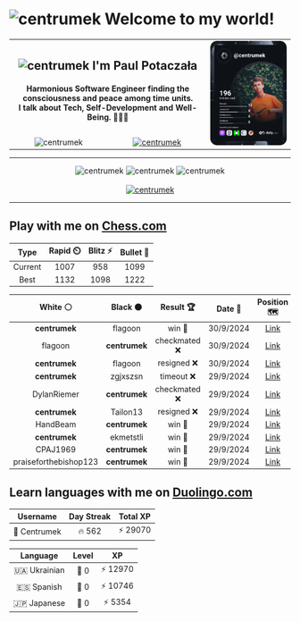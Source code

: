 <h1>
  <img
    src="https://emojis.slackmojis.com/emojis/images/1531849430/4246/blob-sunglasses.gif"
    width="30"
    alt="centrumek"
  />
  Welcome to my world!
</h1>

<table>
  <tbody>
    <tr>
      <td align="center" width="70%" colspan="2">
        <h2>
          <img
            src="https://raw.githubusercontent.com/MartinHeinz/MartinHeinz/master/wave.gif"
            width="30px"
            alt="centrumek"
          />
          I'm Paul Potaczała
        </h2>
        <h4>
          Harmonious Software Engineer finding the consciousness and peace among time units.
          <br/>
          I talk about Tech, Self-Development and Well-Being. 🌿🧘🚀
        </h4>
      </td>
      <td width="30%" rowspan="2">
        <a href="https://app.daily.dev/centrumek">
          <img
            src="./devcard.svg"
            alt="centrumek"
          />
        </a>
      </td>
    </tr>
    <tr align="center">
      <td>
        <img
          src="https://komarev.com/ghpvc/?username=centrumek&label=visitors&color=0e75b6&style=flat"
          alt="centrumek"
        >
      </td>
      <td>
        <a href="https://stackoverflow.com/users/14496012/centrumek">
          <img
            src="https://stackoverflow.com/users/flair/14496012.png?theme=dark"
            alt="centrumek"
          >
        </a>
      </td>
    </tr>
  </tbody>
</table>

---
<div align="center">
  <img 
    src="https://github-readme-stats.vercel.app/api?username=centrumek&show_icons=true&count_private=true&theme=dark&hide_border=true&hide=issues,contribs&bg_color=00000000"
    alt="centrumek"
  />
  <img
    src="https://github-readme-stats.vercel.app/api/top-langs/?username=centrumek&layout=compact&hide_border=true&theme=dark&bg_color=00000000&langs_count=6&exclude_repo=air-statistic-app"
    alt="centrumek"
  />
  <img 
    src="https://github-readme-streak-stats.herokuapp.com?user=centrumek&theme=dark&hide_border=true&background=FFFFFF00"
    alt="centrumek"
  />
  <br/>
  <br/>
  <a href="https://www.buymeacoffee.com/centrumek">
    <img
      src="https://cdn.buymeacoffee.com/buttons/v2/default-orange.png"
      height="50"
      width="210"
      alt="centrumek"
    />
  </a>
</div>

---

## Play with me on [Chess.com](https://www.chess.com/member/centrumek)

<div align="center">
<!--START_SECTION:chessStats-->
<!-- Automatically generated with https://github.com/Balastrong/chess-stats-action -->

| Type | Rapid ⏲️ | Blitz ⚡ | Bullet 🔫 |
|:---:|:---:|:---:|:---:|
| Current | 1007 | 958 | 1099 |
| Best | 1132 | 1098 | 1222 |

| White ⚪ | Black ⚫ | Result 🏆 | Date 📅 | Position 🗺️ | Type 🕕 |
|:---:|:---:|:---:|:---:|:---:|:---:|
| **centrumek** | flagoon | win 🥇 | 30/9/2024 | <a href="http://www.ee.unb.ca/cgi-bin/tervo/fen.pl?select=8/7R/1r1k4/1Pp5/2K5/8/8/8 b - -">Link</a> | Blitz |
| flagoon | **centrumek** | checkmated ❌ | 30/9/2024 | <a href="http://www.ee.unb.ca/cgi-bin/tervo/fen.pl?select=rnbq3r/pp1k2pp/2p2n2/3pQB2/8/4P3/PPP2PPP/RNB2RK1 b - -">Link</a> | Blitz |
| **centrumek** | flagoon | resigned ❌ | 30/9/2024 | <a href="http://www.ee.unb.ca/cgi-bin/tervo/fen.pl?select=5rk1/p1R2p1p/4p1p1/3pP3/Pr3qK1/8/6PP/7R w - -">Link</a> | Blitz |
| **centrumek** | zgjxszsn | timeout ❌ | 29/9/2024 | <a href="http://www.ee.unb.ca/cgi-bin/tervo/fen.pl?select=1r4k1/6pp/8/bB6/8/1K3RP1/7P/r7 w - -">Link</a> | Bullet |
| DylanRiemer | **centrumek** | checkmated ❌ | 29/9/2024 | <a href="http://www.ee.unb.ca/cgi-bin/tervo/fen.pl?select=r7/pp1n4/2p1p1Qk/3p3B/3PP2P/6P1/PPP5/6K1 b - -">Link</a> | Bullet |
| **centrumek** | Tailon13 | resigned ❌ | 29/9/2024 | <a href="http://www.ee.unb.ca/cgi-bin/tervo/fen.pl?select=8/8/8/6pp/4K2k/7q/8/8 w - -">Link</a> | Bullet |
| HandBeam | **centrumek** | win 🥇 | 29/9/2024 | <a href="http://www.ee.unb.ca/cgi-bin/tervo/fen.pl?select=1k6/1p6/p1p3R1/2Pp4/3Pp3/P3P3/1BK2r2/8 w - -">Link</a> | Bullet |
| **centrumek** | ekmetstli | win 🥇 | 29/9/2024 | <a href="http://www.ee.unb.ca/cgi-bin/tervo/fen.pl?select=8/p4rkp/1p3p2/1Np1p3/8/2P5/PP3R2/4K3 b - -">Link</a> | Bullet |
| CPAJ1969 | **centrumek** | win 🥇 | 29/9/2024 | <a href="http://www.ee.unb.ca/cgi-bin/tervo/fen.pl?select=rnbqkbnr/ppp3pp/3p1p2/4p3/8/3P2P1/PPP1PPBP/RNBQK1NR w KQkq e6">Link</a> | Bullet |
| praiseforthebishop123 | **centrumek** | win 🥇 | 29/9/2024 | <a href="http://www.ee.unb.ca/cgi-bin/tervo/fen.pl?select=8/3rk3/7n/3p1r1p/3P3P/1B6/KPP2p2/5R2 w - -">Link</a> | Bullet |

<!--END_SECTION:chessStats-->
</div>

## Learn languages with me on [Duolingo.com](https://www.duolingo.com/profile/Centrumek)

<div align="center">
<!--START_SECTION:duolingoStats-->
<!-- Automatically generated with https://github.com/centrumek/duolingo-readme-stats-->

| Username | Day Streak | Total XP |
|:---:|:---:|:---:|
| 👤 Centrumek | 🔥 562 | ⚡ 29070 |

| Language | Level | XP |
|:---:|:---:|:---:|
| 🇺🇦 Ukrainian | 👑 0 | ⚡ 12970 |
| 🇪🇸 Spanish | 👑 0 | ⚡ 10746 |
| 🇯🇵 Japanese | 👑 0 | ⚡ 5354 |

<!--END_SECTION:duolingoStats-->
</div>
<!--
**centrumek/centrumek** is a ✨ _special_ ✨ repository because its `README.md` (this file) appears on your GitHub profile.

Here are some ideas to get you started:

- 🔭 I’m currently working on ...
- 🌱 I’m currently learning ...
- 👯 I’m looking to collaborate on ...
- 🤔 I’m looking for help with ...
- 💬 Ask me about ...
- 📫 How to reach me: ...
- 😄 Pronouns: ...
- ⚡ Fun fact: ...
-->
